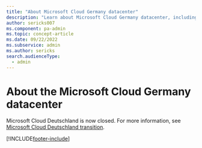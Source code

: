```yaml
---
title: "About Microsoft Cloud Germany datacenter"
description: "Learn about Microsoft Cloud Germany datacenter, including residency and trustee for customer data, service delivery, compliance, privacy, and mapping functions."
author: sericks007
ms.component: pa-admin
ms.topic: concept-article
ms.date: 09/22/2022
ms.subservice: admin
ms.author: sericks
search.audienceType: 
  - admin
---
```

# About the Microsoft Cloud Germany datacenter

Microsoft Cloud Deutschland is now closed. For more information, see [Microsoft Cloud Deutschland transition](https://www.microsoft.com/cloud-platform/germany-cloud-regions).


[!INCLUDE[footer-include](../includes/footer-banner.md)]
